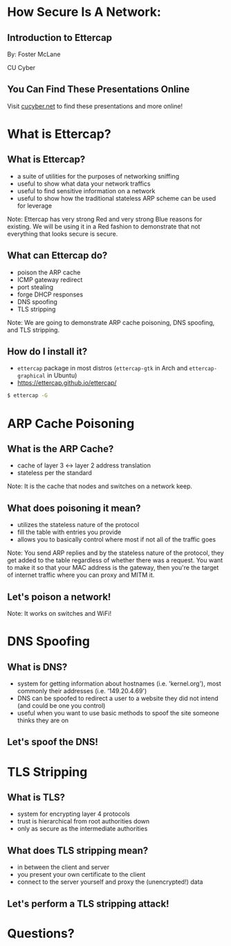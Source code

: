 # How Secure Is A Network:
## Introduction to Ettercap

By: Foster McLane

CU Cyber


## You Can Find These Presentations Online

Visit [cucyber.net](https://cucyber.net/) to find these presentations and more online!



# What is Ettercap?


## What is Ettercap?

* a suite of utilities for the purposes of networking sniffing
* useful to show what data your network traffics
* useful to find sensitive information on a network
* useful to show how the traditional stateless ARP scheme can be used for leverage

Note:
Ettercap has very strong Red and very strong Blue reasons for existing. We will be using it in a Red fashion to demonstrate that not everything that looks secure is secure.


## What can Ettercap do?

* poison the ARP cache
* ICMP gateway redirect
* port stealing
* forge DHCP responses
* DNS spoofing
* TLS stripping

Note:
We are going to demonstrate ARP cache poisoning, DNS spoofing, and TLS stripping.


## How do I install it?

* `ettercap` package in most distros (`ettercap-gtk` in Arch and `ettercap-graphical` in Ubuntu)
* https://ettercap.github.io/ettercap/

```sh
$ ettercap -G
```



# ARP Cache Poisoning


## What is the ARP Cache?

* cache of layer 3 <-> layer 2 address translation
* stateless per the standard

Note:
It is the cache that nodes and switches on a network keep.


## What does poisoning it mean?

* utilizes the stateless nature of the protocol
* fill the table with entries you provide
* allows you to basically control where most if not all of the traffic goes

Note:
You send ARP replies and by the stateless nature of the protocol, they get added to the table regardless of whether there was a request. You want to make it so that your MAC address is the gateway, then you're the target of internet traffic where you can proxy and MITM it.


## Let's poison a network!

Note:
It works on switches and WiFi!



# DNS Spoofing


## What is DNS?

* system for getting information about hostnames (i.e. 'kernel.org'), most commonly their addresses (i.e. '149.20.4.69')
* DNS can be spoofed to redirect a user to a website they did not intend (and could be one you control)
* useful when you want to use basic methods to spoof the site someone thinks they are on


## Let's spoof the DNS!



# TLS Stripping


## What is TLS?

* system for encrypting layer 4 protocols
* trust is hierarchical from root authorities down
* only as secure as the intermediate authorities


## What does TLS stripping mean?

* in between the client and server
* you present your own certificate to the client
* connect to the server yourself and proxy the (unencrypted!) data


## Let's perform a TLS stripping attack!



# Questions?
